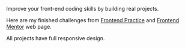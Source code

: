 Improve your front-end coding skills by building real projects.

Here are my finished challenges from [Frontend Practice](https://www.frontendpractice.com/) and [Frontend Mentor](https://www.frontendmentor.io/) web page.

All projects have full responsive design.
